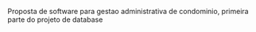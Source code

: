 Proposta de software para gestao administrativa de condominio, primeira parte do projeto de database